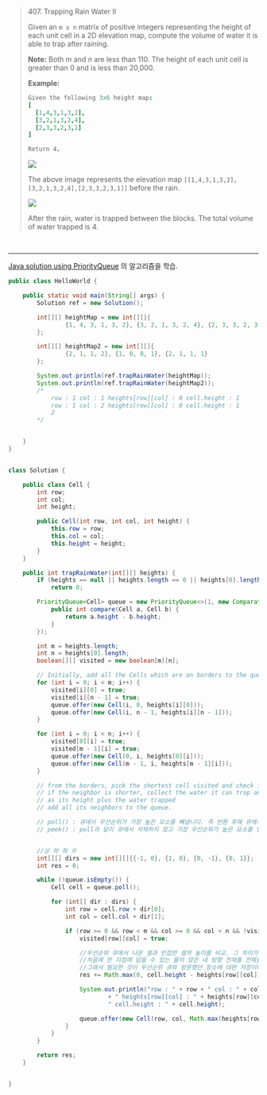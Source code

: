 > 407. Trapping Rain Water II
>
> Given an `m x n` matrix of positive integers representing the height of each unit cell in a 2D elevation map, compute the volume of water it is able to trap after raining.
>
> **Note:**
> Both *m* and *n* are less than 110. The height of each unit cell is greater than 0 and is less than 20,000.
>
> **Example:**
>
> ```j
> Given the following 3x6 height map:
> [
>   [1,4,3,1,3,2],
>   [3,2,1,3,2,4],
>   [2,3,3,2,3,1]
> ]
> 
> Return 4.
> ```
>
> <img src="https://leetcode.com/static/images/problemset/rainwater_empty.png">
>
> The above image represents the elevation map `[[1,4,3,1,3,2],[3,2,1,3,2,4],[2,3,3,2,3,1]]` before the rain.
>
> <img src="https://leetcode.com/static/images/problemset/rainwater_fill.png">
>
> After the rain, water is trapped between the blocks. The total volume of water trapped is 4.

<br>

<hr>

[Java solution using PriorityQueue](https://leetcode.com/problems/trapping-rain-water-ii/discuss/89461/Java-solution-using-PriorityQueue) 의 알고리즘을 학습.

```java
public class HelloWorld {

    public static void main(String[] args) {
        Solution ref = new Solution();

        int[][] heightMap = new int[][]{
                {1, 4, 3, 1, 3, 2}, {3, 2, 1, 3, 2, 4}, {2, 3, 3, 2, 3, 1}
        };

        int[][] heightMap2 = new int[][]{
                {2, 1, 1, 2}, {1, 0, 0, 1}, {2, 1, 1, 1}
        };

        System.out.println(ref.trapRainWater(heightMap));
        System.out.println(ref.trapRainWater(heightMap2));
        /*
            row : 1 col : 1 heights[row][col] : 0 cell.height : 1
            row : 1 col : 2 heights[row][col] : 0 cell.height : 1
            2
        */


    }
}


class Solution {

    public class Cell {
        int row;
        int col;
        int height;

        public Cell(int row, int col, int height) {
            this.row = row;
            this.col = col;
            this.height = height;
        }
    }

    public int trapRainWater(int[][] heights) {
        if (heights == null || heights.length == 0 || heights[0].length == 0)
            return 0;

        PriorityQueue<Cell> queue = new PriorityQueue<>(1, new Comparator<Cell>() {
            public int compare(Cell a, Cell b) {
                return a.height - b.height;
            }
        });

        int m = heights.length;
        int n = heights[0].length;
        boolean[][] visited = new boolean[m][n];

        // Initially, add all the Cells which are on borders to the queue.
        for (int i = 0; i < m; i++) {
            visited[i][0] = true;
            visited[i][n - 1] = true;
            queue.offer(new Cell(i, 0, heights[i][0]));
            queue.offer(new Cell(i, n - 1, heights[i][n - 1]));
        }

        for (int i = 0; i < n; i++) {
            visited[0][i] = true;
            visited[m - 1][i] = true;
            queue.offer(new Cell(0, i, heights[0][i]));
            queue.offer(new Cell(m - 1, i, heights[m - 1][i]));
        }

        // from the borders, pick the shortest cell visited and check its neighbors:
        // if the neighbor is shorter, collect the water it can trap and update its height
        // as its height plus the water trapped
        // add all its neighbors to the queue.

        // poll() : 큐에서 우선순위가 가장 높은 요소를 빼냅니다. 즉 반환 후에 큐에서 삭제됩니다.
        // peek() : poll과 달리 큐에서 삭제하지 않고 가장 우선순위가 높은 요소를 얻습니다.


        //상 하 좌 우
        int[][] dirs = new int[][]{{-1, 0}, {1, 0}, {0, -1}, {0, 1}};
        int res = 0;

        while (!queue.isEmpty()) {
            Cell cell = queue.poll();

            for (int[] dir : dirs) {
                int row = cell.row + dir[0];
                int col = cell.col + dir[1];

                if (row >= 0 && row < m && col >= 0 && col < n && !visited[row][col]) {
                    visited[row][col] = true;

                    //우선순위 큐에서 나온 셀과 인접한 셀의 높이를 비교. 그 차이가 0보다 크다면 담을 수 있는 양이다.
                    //처음에 한 지점에 담을 수 있는 물의 양은 네 방향 전체를 전체를 고려해야 하는 것이 아닌가 생각했다.
                    //그래서 필요한 것이 우선순위 큐와 방문했던 장소에 대한 저장이다.
                    res += Math.max(0, cell.height - heights[row][col]);

                    System.out.println("row : " + row + " col : " + col
                            + " heights[row][col] : " + heights[row][col] +
                            " cell.height : " + cell.height);

                    queue.offer(new Cell(row, col, Math.max(heights[row][col], cell.height)));
                }
            }
        }

        return res;
    }


}
```

<br>

